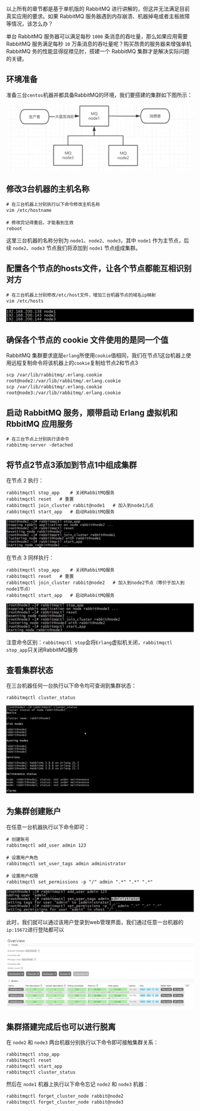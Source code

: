 以上所有的章节都是基于单机版的 RabbitMQ 进行讲解的，但这并无法满足目前真实应用的要求。如果 RabbitMQ 服务器遇到内存崩溃、机器掉电或者主板故障等情况，该怎么办？

单台 RabbitMQ 服务器可以满足每秒 `1000` 条消息的吞吐量，那么如果应用需要 RabbitMQ 服务满足每秒 `10` 万条消息的吞吐量呢？购买昂贵的服务器来增强单机 RabbitMQ 务的性能显得捉襟见肘，搭建一个 RabbitMQ 集群才是解决实际问题的关键。

## 环境准备

准备三台`centos`机器并都具备RabbitMQ的环境，我们要搭建的集群如下图所示：

![img.png](img.png)

## 修改3台机器的主机名称

```shell
# 在三台机器上分别执行以下命令修改主机名称
vim /etc/hostname

# 修改完记得重启，才能看到生效
reboot
```

这里三台机器的名称分别为 `node1`、`node2`、`node3`，其中 `node1` 作为主节点，后续 `node2`、`node3` 节点我们将添加到 `node1` 节点组成集群。

## 配置各个节点的hosts文件，让各个节点都能互相识别对方

```shell
# 在三台机器上分别修改/etc/host文件，增加三台机器节点的域名ip映射
vim /etc/hosts
```

![img_1.png](img_1.png)

## 确保各个节点的 cookie 文件使用的是同一个值

RabbitMQ 集群要求底层`erlang`所使用`cookie`值相同，我们在节点1这台机器上使用远程复制命令将该机器上的`cookie`复制给节点2和节点3

```shell
scp /var/lib/rabbitmq/.erlang.cookie root@node2:/var/lib/rabbitmq/.erlang.cookie
scp /var/lib/rabbitmq/.erlang.cookie root@node3:/var/lib/rabbitmq/.erlang.cookie
```

## 启动 RabbitMQ 服务，顺带启动 Erlang 虚拟机和 RbbitMQ 应用服务

```shell
# 在三台节点上分别执行该命令
rabbitmq-server -detached
```

## 将节点2节点3添加到节点1中组成集群

在节点 2 执行：

```shell
rabbitmqctl stop_app	# 关闭RabbitMQ服务
rabbitmqctl reset	# 重置
rabbitmqctl join_cluster rabbit@node1	# 加入到node1几点
rabbitmqctl start_app	# 启动RabbitMQ服务
```

![img_2.png](img_2.png)

在节点 3 同样执行：

```shell
rabbitmqctl stop_app	# 关闭RabbitMQ服务
rabbitmqctl reset	# 重置
rabbitmqctl join_cluster rabbit@node2	# 加入到node2节点（等价于加入到node1节点）
rabbitmqctl start_app	# 启动RabbitMQ服务
```

![img_3.png](img_3.png)

注意命令区别：`rabbitmqctl stop`会将`Erlang`虚拟机关闭，`rabbitmqctl stop_app`只关闭RabbitMQ服务

## 查看集群状态

在三台机器任何一台执行以下命令均可查询到集群状态：

```shell
rabbitmqctl cluster_status
```

![img_4.png](img_4.png)

## 为集群创建账户

在任意一台机器执行以下命令即可：

```shell
# 创建账号
rabbitmqctl add_user admin 123

# 设置用户角色
rabbitmqctl set_user_tags admin administrator

# 设置用户权限
rabbitmqctl set_permissions -p "/" admin ".*" ".*" ".*"
```

![img_5.png](img_5.png)

此时，我们就可以通过该用户登录到web管理界面，我们通过任意一台机器的`ip:15672`进行登陆都可以

![img_6.png](img_6.png)

## 集群搭建完成后也可以进行脱离

在 `node2` 和 `node3` 两台机器分别执行以下命令即可接触集群关系：

```shell
rabbitmqctl stop_app
rabbitmqctl reset
rabbitmqctl start_app
rabbitmqctl cluster_status
```

然后在 `node1` 机器上执行以下命令忘记 `node2` 和 `node3` 机器：

```shell
rabbitmqctl forget_cluster_node rabbit@node2
rabbitmqctl forget_cluster_node rabbit@node3
```